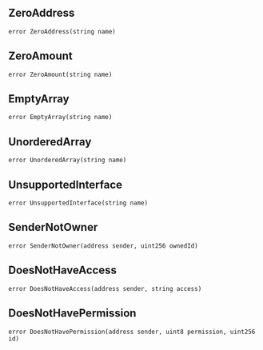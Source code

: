 
## ZeroAddress

```solidity
error ZeroAddress(string name)
```

## ZeroAmount

```solidity
error ZeroAmount(string name)
```

## EmptyArray

```solidity
error EmptyArray(string name)
```

## UnorderedArray

```solidity
error UnorderedArray(string name)
```

## UnsupportedInterface

```solidity
error UnsupportedInterface(string name)
```

## SenderNotOwner

```solidity
error SenderNotOwner(address sender, uint256 ownedId)
```

## DoesNotHaveAccess

```solidity
error DoesNotHaveAccess(address sender, string access)
```

## DoesNotHavePermission

```solidity
error DoesNotHavePermission(address sender, uint8 permission, uint256 id)
```

